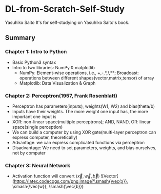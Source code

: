 # DL-from-Scratch-Self-Study
Yasuhiko Saito
It's for self-studying on Yasuhiko Saito's book.

## Summary

### Chapter 1: Intro to Python

* Basic Python3 syntax
* Intro to two libraries: NumPy & matplotlib
  * NumPy: Element-wise operations, i.e., +,-,*,/,**; Broadcast: operations between different shapes(vector,matrix,tensor) of array
  * Matplotlib: Data Visualization & Graph

### Chapter 2: Perceptron(1957, Frank Rosenblatt)

* Perceptron has parameters(inputs), weights(W1, W2) and bias(theta/b)
* Inputs have their weights. The more weight one input has, the more important one input is
* XOR: non-linear space(multiple perceptrons); AND, NAND, OR: linear space(single perception)
* We can build a computer by using XOR gate(multi-layer perceptron can express computer, theoretically)
* Advantage: we can express complicated functions via perceptron
* Disadvantage: We need to set parameters, weights, and bias ourselves, not by computer

### Chapter 3: Neural Network

* Activation function will convert $(\vec{x}, \vec{w}, \vec{b})$ ![Vector](https://latex.codecogs.com/png.image?\smash{\vec{x}}, \smash{\vec{w}}, \smash{\vec{b}})

